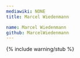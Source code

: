 ```yaml
---
mediawiki: NONE
title: Marcel Wiedenmann

name: Marcel Wiedenmann
github: MarcelWiedenmann
---
```


{% include warning/stub %}
